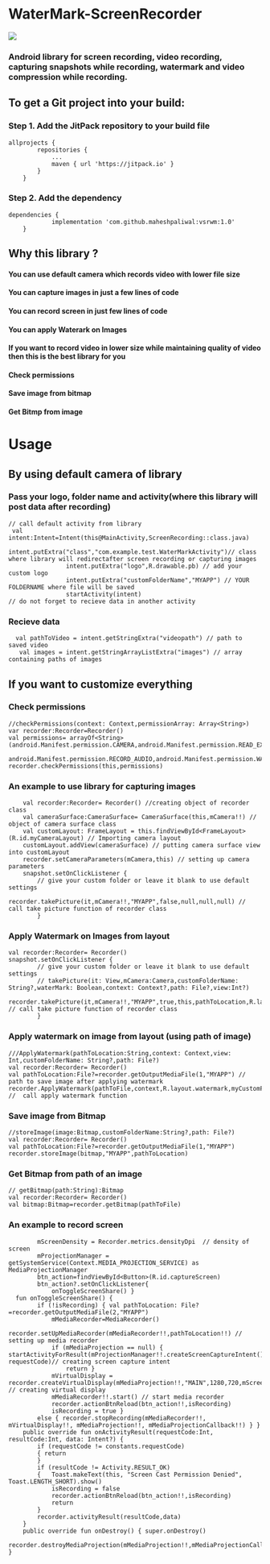 # WaterMark-ScreenRecorder
[![](https://jitpack.io/v/maheshpaliwal/vsrwm.svg)](https://jitpack.io/#maheshpaliwal/vsrwm)
### Android library for screen recording, video recording, capturing snapshots while recording, watermark and video compression while recording.
## To get a Git project into your build:

### Step 1. Add the JitPack repository to your build file
```
allprojects {
		repositories {
			...
			maven { url 'https://jitpack.io' }
		}
	}
```
### Step 2. Add the dependency
```
dependencies {
	        implementation 'com.github.maheshpaliwal:vsrwm:1.0'
	}
```
## Why this library ?
#### You can use default camera which records video with lower file size
#### You can capture images in just a few lines of code
#### You can record screen in just few lines of code
#### You can apply Waterark on Images 
#### If you want to record video in lower size while maintaining quality of video then this is the best library for you
#### Check permissions
#### Save image from bitmap
#### Get Bitmp from image

# Usage
## By using default camera of library
### Pass your logo, folder name and activity(where this library will post data after recording)
```
// call default activity from library 
 val intent:Intent=Intent(this@MainActivity,ScreenRecording::class.java)
                intent.putExtra("class","com.example.test.WaterMarkActivity")// class where library will redirectafter screen recording or capturing images
                intent.putExtra("logo",R.drawable.pb) // add your custom logo
                intent.putExtra("customFolderName","MYAPP") // YOUR FOLDERNAME where file will be saved
                startActivity(intent)
// do not forget to recieve data in another activity

```
### Recieve data

```
  val pathToVideo = intent.getStringExtra("videopath") // path to saved video
   val images = intent.getStringArrayListExtra("images") // array containing paths of images
```
## If you want to customize everything 
### Check permissions
```
//checkPermissions(context: Context,permissionArray: Array<String>)
var recorder:Recorder=Recorder()
val permissions= arrayOf<String>(android.Manifest.permission.CAMERA,android.Manifest.permission.READ_EXTERNAL_STORAGE,android.Manifest.permission.WRITE_EXTERNAL_STORAGE,
            android.Manifest.permission.RECORD_AUDIO,android.Manifest.permission.WAKE_LOCK,android.Manifest.permission.INTERNET,android.Manifest.permission.ACCESS_NETWORK_STATE)
recorder.checkPermissions(this,permissions)
```
### An example to use library for capturing images
``` mCamera = Camera.open() //opening camera
    val recorder:Recorder= Recorder() //creating object of recorder class
    val cameraSurface:CameraSurface= CameraSurface(this,mCamera!!) // object of camera surface class
    val customLayout: FrameLayout = this.findViewById<FrameLayout>(R.id.myCameraLayout) // Importing camera layout
    customLayout.addView(cameraSurface) // putting camera surface view into customLayout
    recorder.setCameraParameters(mCamera,this) // setting up camera parameters
    snapshot.setOnClickListener {
        // give your custom folder or leave it blank to use default settings
            recorder.takePicture(it,mCamera!!,"MYAPP",false,null,null,null) // call take picture function of recorder class
        }
```
### Apply Watermark on Images from layout
```
val recorder:Recorder= Recorder()
snapshot.setOnClickListener {
        // give your custom folder or leave it blank to use default settings 
        // takePicture(it: View,mCamera:Camera,customFolderName: String?,waterMark: Boolean,context: Context?,path: File?,view:Int?)
            recorder.takePicture(it,mCamera!!,"MYAPP",true,this,pathToLocation,R.layout.watermark) // call take picture function of recorder class
        }
```
### Apply watermark on image from layout (using path of image)
```
///ApplyWatermark(pathToLocation:String,context: Context,view: Int,customFolderName: String?,path: File?)
val recorder:Recorder= Recorder()
val pathToLocation:File?=recorder.getOutputMediaFile(1,"MYAPP") // path to save image after applying watermark
recorder.ApplyWatermark(pathToFile,context,R.layout.watermark,myCustomFolder,pathToLocation) //  call apply watermark function
```
### Save image from Bitmap
```
//storeImage(image:Bitmap,customFolderName:String?,path: File?)
val recorder:Recorder= Recorder()
val pathToLocation:File?=recorder.getOutputMediaFile(1,"MYAPP")
recorder.storeImage(bitmap,"MYAPP",pathToLocation)
```
### Get Bitmap from path of an image
```
// getBitmap(path:String):Bitmap
val recorder:Recorder= Recorder()
val bitmap:Bitmap=recorder.getBitmap(pathToFile)
```
### An example to record screen
```windowManager.defaultDisplay.getMetrics(Recorder.metrics) // getting display metrics in metrics variable
        mScreenDensity = Recorder.metrics.densityDpi  // density of screen
        mProjectionManager = getSystemService(Context.MEDIA_PROJECTION_SERVICE) as MediaProjectionManager
        btn_action=findViewById<Button>(R.id.captureScreen)
        btn_action?.setOnClickListener{
            onToggleScreenShare() }
  fun onToggleScreenShare() {
        if (!isRecording) { val pathToLocation: File? =recorder.getOutputMediaFile(2,"MYAPP")
            mMediaRecorder=MediaRecorder()
            recorder.setUpMediaRecorder(mMediaRecorder!!,pathToLocation!!) // setting up media recorder
            if (mMediaProjection == null) { startActivityForResult(mProjectionManager!!.createScreenCaptureIntent(), requestCode)// creating screen capture intent
                return }
            mVirtualDisplay = recorder.createVirtualDisplay(mMediaProjection!!,"MAIN",1280,720,mScreenDensity,mMediaRecorder!!) // creating virtual display
            mMediaRecorder!!.start() // start media recorder
            recorder.actionBtnReload(btn_action!!,isRecording)
            isRecording = true }
        else { recorder.stopRecording(mMediaRecorder!!, mVirtualDisplay!!, mMediaProjection!!, mMediaProjectionCallback!!) } }
    public override fun onActivityResult(requestCode:Int, resultCode:Int, data: Intent?) {
        if (requestCode != constants.requestCode)
        { return
        }
        if (resultCode != Activity.RESULT_OK)
        {   Toast.makeText(this, "Screen Cast Permission Denied", Toast.LENGTH_SHORT).show()
            isRecording = false
            recorder.actionBtnReload(btn_action!!,isRecording)
            return
        }
        recorder.activityResult(resultCode,data)
    }
    public override fun onDestroy() { super.onDestroy()
        recorder.destroyMediaProjection(mMediaProjection!!,mMediaProjectionCallback!!) }
````
